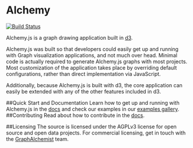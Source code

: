 Alchemy
=======
 
[![Build Status](https://travis-ci.org/GraphAlchemist/Alchemy.svg?branch=master)](https://travis-ci.org/GraphAlchemist/Alchemy)

Alchemy.js is a graph drawing application built in [d3](http://d3js.org/).

Alchemy.js was built so that developers could easily get up and running with Graph visualization applications, and not much over head.  Minimal code is actually required to generate Alchemy.js graphs with most projects. Most customization of the application takes place by overriding default configurations, rather than direct implementation via JavaScript.

Additionally, because Alchemy.js is built with d3, the core application can easily be extended with any of the other features included in d3.

##Quick Start and Documentation
Learn how to get up and running with Alchemy.js in the [docs](http://graphalchemist.github.io/Alchemy/docs/) and check our examples in our [examples gallery](http://graphalchemist.github.io/Alchemy/#/examples).
##Contributing 
Read about how to contribute in the [docs](http://graphalchemist.github.io/Alchemy/docs/#Contributing).

##Licensing
The source is licensed under the AGPLv3 license for open source and open data projects.  For commercial licensing, get in touch with the [GraphAlchemist](mailto:team@graphalchemist.com) team. 

    
